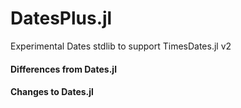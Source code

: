 # DatesPlus.jl
Experimental Dates stdlib to support TimesDates.jl v2

#### Differences from Dates.jl


#### Changes to Dates.jl

